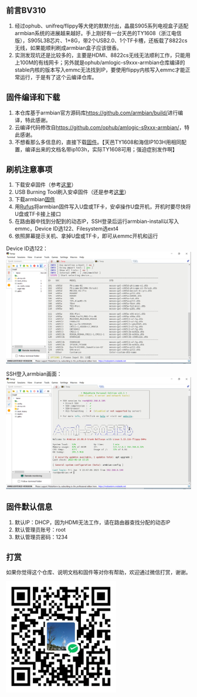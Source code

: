 ## 前言BV310

1. 经过ophub、unifreq/flippy等大佬的默默付出，晶晨S905系列电视盒子适配armbian系统的进展越来越好。手上刚好有一台天邑的TY1608（浙江电信版），S905L3B芯片、1+8G，带2个USB2.0、1个TF卡槽，还板载了8822cs无线，如果能顺利刷成armbian盒子应该很香。
2. 实测发现坑还是比较多的，主要是HDMI、8822cs无线无法顺利工作，只能用上100M的有线网卡；另外就是ophub/amlogic-s9xxx-armbian仓库编译的stable内核的版本写入emmc无法找到IP，要使用flippy内核写入emmc才能正常运行，于是有了这个云编译仓库。



## 固件编译和下载

1. 本仓库基于armbian官方源码库<a href="https://github.com/armbian/build/">https://github.com/armbian/build/</a>进行编译，特此感谢。
2. 云编译代码修改自<a href="https://github.com/ophub/amlogic-s9xxx-armbian/">https://github.com/ophub/amlogic-s9xxx-armbian/</a>，特此感谢。
3. 不想看那么多信息的，直接下载<a href="https://github.com/w2xg2022/actions4ty1608/releases/download/Armbian_bullseye_save_2023.06/Armbian_23.08.0_amlogic_s905l3b-ip103h_bullseye_5.15.116_server_2023.06.10.img.gz">固件</a>。【天邑TY1608和海信IP103H用相同配置，编译出来的文档名带ip103h，实际TY1608可用；强迫症别发作啊】



## 刷机注意事项

1. 下载安卓固件（参考<a href="https://github.com/ophub/amlogic-s9xxx-armbian/issues/1332">这里</a>）
2. USB Burning Tool刷入安卓固件（还是参考<a href="https://github.com/ophub/amlogic-s9xxx-armbian/issues/1332">这里</a>）
3. 下载armbian<a href="https://github.com/w2xg2022/actions4ty1608/releases/download/Armbian_bullseye_save_2023.06/Armbian_23.08.0_amlogic_s905l3b-ip103h_bullseye_5.15.116_server_2023.06.10.img.gz">固件</a>
4. 用<a href="https://github.com/pbatard/rufus/releases/tag/v4.1">Rufus</a>将armbian固件写入U盘或TF卡，安卓操作U盘开机，开机时要尽快将U盘或TF卡接上接口
5. 在路由器中找到分配到的动态IP，SSH登录后运行armbian-install以写入emmc，Device ID选122、Filesystem选ext4
6. 依照屏幕提示关机、拿掉U盘或TF卡，即可从emmc开机和运行


Device ID选122：
<img src="pic_deviceid.png" width=720 />


SSH登入armbian画面：
<img src="pic_startup.png" width=720 />



## 固件默认信息

1. 默认IP：DHCP，因为HDMI无法工作，请在路由器查找分配的动态IP
2. 默认管理员账号：root
3. 默认管理员密码：1234



## 打赏

如果你觉得这个仓库、说明文档和固件等对你有帮助，欢迎通过微信打赏，谢谢。

<img src="pic_star.jpg" width=300  />